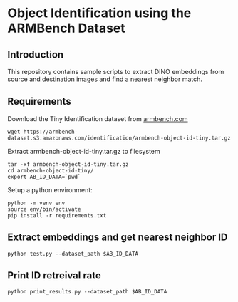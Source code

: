 # Object Identification using the ARMBench Dataset
## Introduction

This repository contains sample scripts to extract DINO embeddings from source and destination images and find a nearest neighbor match.

## Requirements

Download the Tiny Identification dataset from [armbench.com](http://armbench.com)

```
wget https://armbench-dataset.s3.amazonaws.com/identification/armbench-object-id-tiny.tar.gz
```

Extract armbench-object-id-tiny.tar.gz to filesystem 

```
tar -xf armbench-object-id-tiny.tar.gz
cd armbench-object-id-tiny/
export AB_ID_DATA=`pwd`
```


Setup a python environment:

```
python -m venv env
source env/bin/activate
pip install -r requirements.txt
```

## Extract embeddings and get nearest neighbor ID
```
python test.py --dataset_path $AB_ID_DATA
```
## Print ID retreival rate
```
python print_results.py --dataset_path $AB_ID_DATA
```
